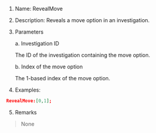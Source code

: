 1. Name: RevealMove

2. Description: Reveals a move option in an investigation.

3. Parameters

    a. Investigation ID
    
    The ID of the investigation containing the move option.
    
    b. Index of the move option
    
    The 1-based index of the move option.

4. Examples:
```json
RevealMove:[0,1];
```

5. Remarks
>None